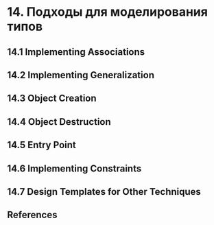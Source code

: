 # 14. Подходы для моделирования типов

## 14.1 Implementing Associations
## 14.2 Implementing Generalization
## 14.3 Object Creation
## 14.4 Object Destruction
## 14.5 Entry Point
## 14.6 Implementing Constraints
## 14.7 Design Templates for Other Techniques
## References